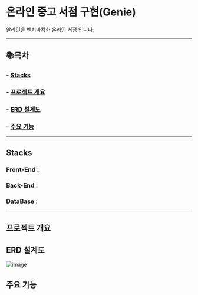 # 온라인 중고 서점 구현(Genie)

알라딘을 벤치마킹한 온라인 서점 입니다.
* * *

## 📚목차
  ### - [Stacks](#Stacks)
  ### - [프로젝트 개요](#프로젝트-개요)
  ### - [ERD 설계도](#ERD-설계도)
  ### - [주요 기능](#주요-기능)

* * *

## Stacks
### Front-End :

### Back-End :

### DataBase :

* * *



## 프로젝트 개요   

## ERD 설계도
![image](https://github.com/Maksimssi/genie/assets/142511332/03f10079-b971-478a-9c3a-0e5dae596c4c)

## 주요 기능

